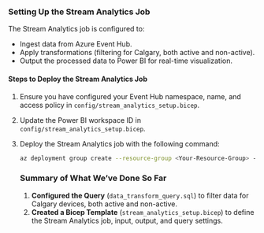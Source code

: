 ### Setting Up the Stream Analytics Job

The Stream Analytics job is configured to:
- Ingest data from Azure Event Hub.
- Apply transformations (filtering for Calgary, both active and non-active).
- Output the processed data to Power BI for real-time visualization.

#### Steps to Deploy the Stream Analytics Job

1. Ensure you have configured your Event Hub namespace, name, and access policy in `config/stream_analytics_setup.bicep`.
2. Update the Power BI workspace ID in `config/stream_analytics_setup.bicep`.
3. Deploy the Stream Analytics job with the following command:

    ```bash
    az deployment group create --resource-group <Your-Resource-Group> --template-file config/stream_analytics_setup.bicep
    ```
    ### **Summary of What We’ve Done So Far**

    1. **Configured the Query** (`data_transform_query.sql`) to filter data for Calgary devices, both active and non-active.
    2. **Created a Bicep Template** (`stream_analytics_setup.bicep`) to define the Stream Analytics job, input, output, and query settings.

    